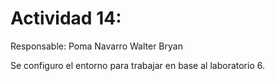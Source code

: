 # Actividad 14:

Responsable: Poma Navarro Walter Bryan

Se configuro el entorno para trabajar en base al laboratorio 6.

